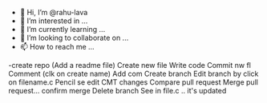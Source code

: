 - 👋 Hi, I’m @rahu-lava
- 👀 I’m interested in ...
- 🌱 I’m currently learning ...
- 💞️ I’m looking to collaborate on ...
- 📫 How to reach me ...

<!---
rahu-lava/rahu-lava is a ✨ special ✨ repository because its `README.md` (this file) appears on your GitHub profile.
You can click the Preview link to take a look at your changes.
--->
-create repo
(Add a readme file)
Create new file
Write code
Commit nw fl
Comment (clk on create name)
Add com
Create branch
Edit branch by click on filename.c
Pencil se edit
CMT changes
Compare pull request
Merge pull request... confirm merge
Delete branch
See in file.c .. it's updated



